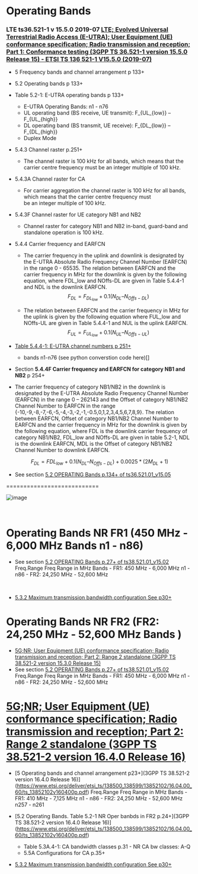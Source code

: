 # Operating Bands

### LTE ts36.521-1 v 15.5.0 2019-07 [LTE; Evolved Universal Terrestrial Radio Access (E-UTRA); User Equipment (UE) conformance specification; Radio transmission and reception; Part 1: Conformance testing (3GPP TS 36.521-1 version 15.5.0 Release 15) - ETSI TS 136 521-1 V15.5.0 (2019-07)](https://www.etsi.org/deliver/etsi_ts/136500_136599/13652101/15.05.00_60/ts_13652101v150500p.pdf)

* 5 Frequency bands and channel arrangement p 133+
* 5.2 Operating bands p 133+
* Table 5.2-1: E-UTRA operating bands p 133+
  - E-UTRA Operating Bands: n1 - n76 
  - UL operating band (BS receive, UE transmit): F_{UL_{low}} – F_{UL_{high}}
  - DL operating band (BS transmit, UE receive): F_{DL_{low}} – F_{DL_{high}}
  - Duplex Mode
    
* 5.4.3 Channel raster  p.251+
  - The channel raster is 100 kHz for all bands, which means that the carrier centre frequency must be an integer multiple of 100 kHz.
      
* 5.4.3A Channel raster for CA
  - For carrier aggregation the channel raster is 100 kHz for all bands, which means that the carrier centre frequency must  
      be an integer multiple of 100 kHz.
      
* 5.4.3F Channel raster for UE category NB1 and NB2
  - Channel raster for category NB1 and NB2 in-band, guard-band and standalone operation is 100 kHz.
      
* 5.4.4 Carrier frequency and EARFCN 
  - The carrier frequency in the uplink and downlink is designated by the E-UTRA Absolute Radio Frequency Channel
      Number (EARFCN) in the range 0 - 65535. The relation between EARFCN and the carrier frequency in MHz for the
      downlink is given by the following equation, where FDL_low and NOffs-DL are given in Table 5.4.4-1 and NDL is the
      downlink EARFCN.
$$F_{DL} = F_{DL_{low}} + 0.1(N_{DL} – N_{Offs-DL})$$

   - The relation between EARFCN and the carrier frequency in MHz for the uplink is given by the following equation
      where FUL_low and NOffs-UL are given in Table 5.4.4-1 and NUL is the uplink EARFCN.
$$F_{UL} = F_{UL_{low}} + 0.1(N_{UL} – N_{Offs-UL})$$

* [Table 5.4.4-1: E-UTRA channel numbers p 251+](https://www.etsi.org/deliver/etsi_ts/136500_136599/13652101/15.05.00_60/ts_13652101v150500p.pdf) 
  * bands n1-n76 (see python converstion code here)[]

* Section **5.4.4F Carrier frequency and EARFCN for category NB1 and NB2** p 254+
* 
    The carrier frequency of category NB1/NB2 in the downlink is designated by the E-UTRA Absolute Radio Frequency
    Channel Number (EARFCN) in the range 0 – 262143 and the Offset of category NB1/NB2 Channel Number to
    EARFCN in the range {-10,-9,-8,-7,-6,-5,-4,-3,-2,-1,-0.5,0,1,2,3,4,5,6,7,8,9}. The relation between EARFCN, Offset of
    category NB1/NB2 Channel Number to EARFCN and the carrier frequency in MHz for the downlink is given by the
    following equation, where FDL is the downlink carrier frequency of category NB1/NB2, FDL_low and NOffs-DL are given in
    table 5.2-1, NDL is the downlink EARFCN, MDL is the Offset of category NB1/NB2 Channel Number to downlink
    EARFCN.

$$F_{DL} = F{DL_{low}} + 0.1(N_{DL} – N_{Offs-DL}) + 0.0025*(2M_{DL}+1)$$

* See section  [5.2 OPERATING Bands p.134+ of ts36.521.01_v15.05](https://www.etsi.org/deliver/etsi_ts/136500_136599/13652101/15.05.00_60/ts_13652101v150500p.pdf)

===========================

![image](https://user-images.githubusercontent.com/8783973/110927120-dc01dd80-82ea-11eb-89cc-ba4deb33d6e4.png)

![]()
![]()
![]()


# Operating Bands NR FR1 (450 MHz -  6,000 MHz      Bands n1 - n86)
* See section  [5.2 OPERATING Bands p.27+ of ts38.521.01_v15.02](https://www.etsi.org/deliver/etsi_ts/138500_138599/13852101/15.02.00_60/ts_13852101v150200p.pdf)
      Freq.Range      Freq Range in MHz          Bands
      - FR1:          450 MHz -  6,000 MHz      n1 - n86
      - FR2:       24,250 MHz - 52,600 MHz
      
![]()
![]()
![]()

* [5.3.2 Maximum transmission bandwidth configuration See p30+](https://www.etsi.org/deliver/etsi_ts/138500_138599/13852101/15.02.00_60/ts_13852101v150200p.pdf)


# Operating Bands NR FR2 (FR2: 24,250 MHz - 52,600 MHz  Bands )
* [5G;NR; User Equipment (UE) conformance specification; Radio transmission and reception; Part 2: Range 2 standalone (3GPP TS 38.521-2 version 15.3.0 Release 15) ](https://www.etsi.org/deliver/etsi_ts/138500_138599/13852102/15.03.00_60/ts_13852102v150300p.pdf)
* See section  [5.2 OPERATING Bands p.27+ of ts38.521.01_v15.02](https://www.etsi.org/deliver/etsi_ts/138500_138599/13852102/15.03.00_60/ts_13852102v150300p.pdf)
      Freq.Range      Freq Range in MHz          Bands
      - FR1:          450 MHz -  6,000 MHz      n1 - n86
      - FR2:       24,250 MHz - 52,600 MHz



# [5G;NR; User Equipment (UE) conformance specification; Radio transmission and reception; Part 2: Range 2 standalone (3GPP TS 38.521-2 version 16.4.0 Release 16)](https://www.etsi.org/deliver/etsi_ts/138500_138599/13852102/16.04.00_60/ts_13852102v160400p.pdf)
* [5 Operating bands and channel arrangement p23+](3GPP TS 38.521-2 version 16.4.0 Release 16)](https://www.etsi.org/deliver/etsi_ts/138500_138599/13852102/16.04.00_60/ts_13852102v160400p.pdf)
      Freq.Range      Freq Range in MHz            Bands
      - FR1:          410 MHz -  7,125 MHz        n1 -  n86
      - FR2:       24,250 MHz - 52,600 MHz      n257 - n261
* [5.2 Operating Bands. Table 5.2-1 NR Oper banbds in FR2  p.24+](3GPP TS 38.521-2 version 16.4.0 Release 16)](https://www.etsi.org/deliver/etsi_ts/138500_138599/13852102/16.04.00_60/ts_13852102v160400p.pdf)
  * Table 5.3A.4-1: CA bandwidth classes p.31      - NR CA bw classes: A-Q
  * 5.5A Configurations for CA p.35+
![]()
![]()
![]()

* [5.3.2 Maximum transmission bandwidth configuration See p30+](https://www.etsi.org/deliver/etsi_ts/138500_138599/13852101/15.02.00_60/ts_13852101v150200p.pdf)

